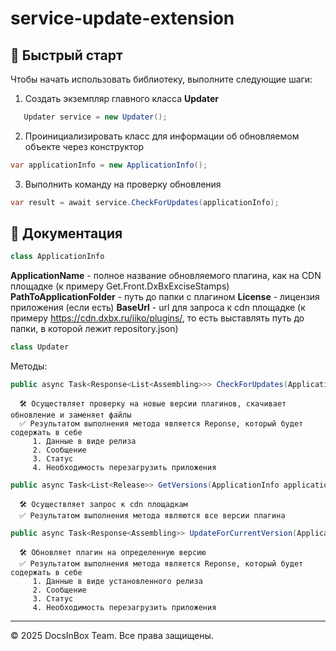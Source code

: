 # service-update-extension

## 🚀 Быстрый старт

Чтобы начать использовать библиотеку, выполните следующие шаги:

1. Создать экземпляр главного класса **Updater** 
```csharp
   Updater service = new Updater();
```
2. Проинициализировать класс для информации об обновляемом объекте через конструктор
```csharp
var applicationInfo = new ApplicationInfo();
```
3. Выполнить команду на проверку обновления 
```csharp
var result = await service.CheckForUpdates(applicationInfo);
```

## 📄 Документация

```csharp
class ApplicationInfo
```
**ApplicationName** - полное название обновляемого плагина, как на CDN площадке (к примеру Get.Front.DxBxExciseStamps)
**PathToApplicationFolder** - путь до папки с плагином
**License** - лицензия приложения (если есть)
**BaseUrl** - url для запроса к cdn площадке (к примеру https://cdn.dxbx.ru/iiko/plugins/, то есть выставлять путь до папки, в которой лежит repository.json)

```csharp
class Updater
```
Методы:
   ```csharp
   public async Task<Response<List<Assembling>>> CheckForUpdates(ApplicationInfo applicationInfo)
   ```
      🛠️ Осуществляет проверку на новые версии плагинов, скачивает обновление и заменяет файлы
      ✅ Результатом выполнения метода является Reponse, который будет содержать в себе 
         1. Данные в виде релиза
         2. Сообщение
         3. Статус
         4. Необходимость перезагрузить приложения
   ```csharp
   public async Task<List<Release>> GetVersions(ApplicationInfo applicationInfo, string endPoint)
   ```
      🛠️ Осуществляет запрос к cdn площадкам
      ✅ Результатом выполнения метода являются все версии плагина
   ```csharp
   public async Task<Response<Assembling>> UpdateForCurrentVersion(ApplicationInfo applicationInfo, Version version)
   ```
      🛠️ Обновляет плагин на определенную версию
      ✅ Результатом выполнения метода является Reponse, который будет содержать в себе 
         1. Данные в виде установленного релиза
         2. Сообщение
         3. Статус
         4. Необходимость перезагрузить приложения
---

© 2025 DocsInBox Team. Все права защищены.

